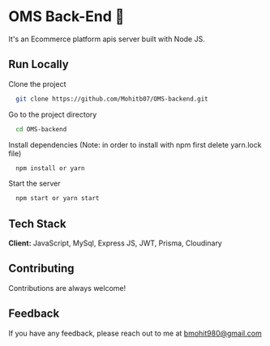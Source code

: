 # OMS Back-End 🧋

It's an Ecommerce platform apis server built with Node JS.

## Run Locally

Clone the project

```bash
  git clone https://github.com/Mohitb07/OMS-backend.git
```

Go to the project directory

```bash
  cd OMS-backend
```

Install dependencies (Note: in order to install with npm first delete yarn.lock file)

```bash
  npm install or yarn
```

Start the server

```bash
  npm start or yarn start
```

## Tech Stack

**Client:** JavaScript, MySql, Express JS, JWT, Prisma, Cloudinary

## Contributing

Contributions are always welcome!

## Feedback

If you have any feedback, please reach out to me at bmohit980@gmail.com
